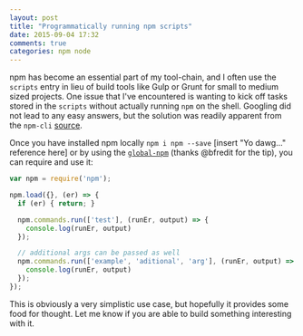 ```yaml
---
layout: post
title: "Programmatically running npm scripts"
date: 2015-09-04 17:32
comments: true
categories: npm node
---
```


npm has become an essential part of my tool-chain, and I often use the `scripts` entry in lieu of build tools like Gulp or Grunt for small to medium sized projects. One issue that I've encountered is wanting to kick off tasks stored in the `scripts` without actually running `npm` on the shell. Googling did not lead to any easy answers, but the solution was readily apparent from the `npm-cli` [source](https://github.com/npm/npm/blob/master/bin/npm-cli.js#L69).

Once you have installed npm locally `npm i npm --save` [insert "Yo dawg..." reference here] or by using the [`global-npm`](https://www.npmjs.com/package/global-npm) (thanks @bfredit for the tip), you can require and use it:

~~~ javascript
var npm = require('npm');

npm.load({}, (er) => {
  if (er) { return; }

  npm.commands.run(['test'], (runEr, output) => {
    console.log(runEr, output)
  });

  // additional args can be passed as well
  npm.commands.run(['example', 'aditional', 'arg'], (runEr, output) => {
    console.log(runEr, output)
  });
});
~~~

This is obviously a very simplistic use case, but hopefully it provides some food for thought. Let me know if you are able to build something interesting with it.